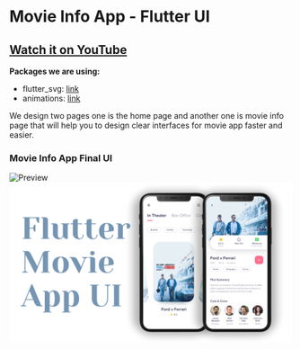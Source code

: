 # Movie Info App - Flutter UI

## [Watch it on YouTube](https://youtu.be/OgSLd2lH1FM)

**Packages we are using:**

- flutter_svg: [link](https://pub.dev/packages/flutter_svg)
- animations: [link](https://pub.dev/packages/animations)

We design two pages one is the home page and another one is movie info page that will help you to design clear interfaces for movie app faster and easier.

### Movie Info App Final UI

![Preview](movie_gif.gif)
![App UI](/ui.png)
